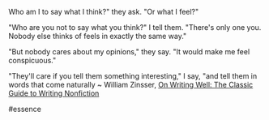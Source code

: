 Who am I to say what I think?" they ask. "Or what I feel?"  
  
"Who are you not to say what you think?" I tell them. "There's only one you. Nobody else thinks of feels in exactly the same way."  
  
"But nobody cares about my opinions," they say. "It would make me feel conspicuous."  
  
"They'll care if you tell them something interesting," I say, "and tell them in words that come naturally ~ William Zinsser, [On Writing Well: The Classic Guide to Writing Nonfiction](https://londonwriterssalon.us4.list-manage.com/track/click?u=8b047263967451488070a8ad0&id=0317e0f832&e=eb9759f735)

#essence 